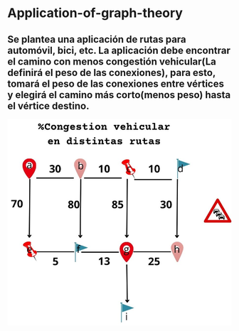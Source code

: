 # Application-of-graph-theory
## Se plantea una aplicación de rutas para automóvil, bici, etc. La aplicación debe encontrar el camino con menos congestión vehicular(La definirá el peso de las conexiones), para esto, tomará el peso de las conexiones entre vértices y elegirá el camino más corto(menos peso) hasta el vértice destino.

![Example Graph](Grafo.jpg)
